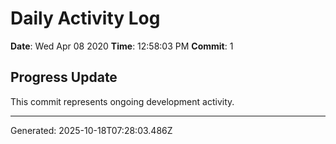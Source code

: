 # Daily Activity Log

**Date**: Wed Apr 08 2020
**Time**: 12:58:03 PM
**Commit**: 1

## Progress Update

This commit represents ongoing development activity.

---
Generated: 2025-10-18T07:28:03.486Z
